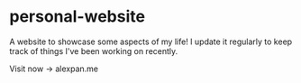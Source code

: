 # personal-website

A website to showcase some aspects of my life! I update it regularly to keep track of things I've been working on recently.

Visit now -> alexpan.me
